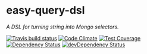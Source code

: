# easy-query-dsl
*A DSL for turning string into Mongo selectors.*

[![Travis build status](http://img.shields.io/travis/ErikGartner/easy-query-dsl.svg?style=flat)](https://travis-ci.org/ErikGartner/easy-query-dsl)
[![Code Climate](https://codeclimate.com/github/ErikGartner/easy-query-dsl/badges/gpa.svg)](https://codeclimate.com/github/ErikGartner/easy-query-dsl)
[![Test Coverage](https://codeclimate.com/github/ErikGartner/easy-query-dsl/badges/coverage.svg)](https://codeclimate.com/github/ErikGartner/easy-query-dsl)
[![Dependency Status](https://david-dm.org/ErikGartner/easy-query-dsl.svg)](https://david-dm.org/ErikGartner/easy-query-dsl)
[![devDependency Status](https://david-dm.org/ErikGartner/easy-query-dsl/dev-status.svg)](https://david-dm.org/ErikGartner/easy-query-dsl#info=devDependencies)
